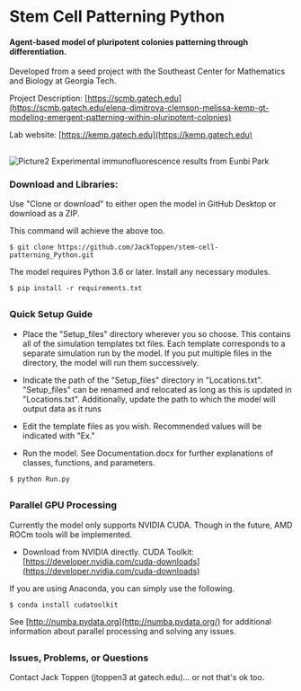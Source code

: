 # Stem Cell Patterning Python
#### Agent-based model of pluripotent colonies patterning through differentiation.

Developed from a seed project with the Southeast Center for Mathematics and Biology at Georgia Tech.

Project Description: [https://scmb.gatech.edu](https://scmb.gatech.edu/elena-dimitrova-clemson-melissa-kemp-gt-modeling-emergent-patterning-within-pluripotent-colonies)

Lab website: [https://kemp.gatech.edu](https://kemp.gatech.edu)

##
![Picture2](https://user-images.githubusercontent.com/57497258/80270182-8f35f980-867b-11ea-80c4-b954540a8fcd.jpg)
Experimental immunofluorescence results from Eunbi Park

### Download and Libraries:
Use "Clone or download" to either open the model in GitHub Desktop or download as a ZIP.

This command will achieve the above too.
```
$ git clone https://github.com/JackToppen/stem-cell-patterning_Python.git
```
The model requires Python 3.6 or later. Install any necessary modules. 
```
$ pip install -r requirements.txt
```
##

### Quick Setup Guide

- Place the "Setup_files" directory wherever you so choose. This contains all of the simulation 
templates txt files. Each template corresponds to a separate simulation run by the model. If you put
multiple files in the directory, the model will run them successively.

- Indicate the path of the "Setup_files" directory in "Locations.txt". "Setup_files" can be renamed and relocated as 
long as this is updated in "Locations.txt". Additionally, update the path to which the model will output data as it runs

- Edit the template files as you wish. Recommended values will be indicated with "Ex."

- Run the model. See Documentation.docx for further explanations of classes, functions, and parameters.
```
$ python Run.py
```

##

### Parallel GPU Processing
Currently the model only supports NVIDIA CUDA. Though in the future, AMD ROCm tools will be implemented.

- Download from NVIDIA directly.
CUDA Toolkit: [https://developer.nvidia.com/cuda-downloads](https://developer.nvidia.com/cuda-downloads)

If you are using Anaconda, you can simply use the following.
```
$ conda install cudatoolkit
```
See [http://numba.pydata.org](http://numba.pydata.org/) for additional information about parallel processing 
and solving any issues.


##

### Issues, Problems, or Questions

Contact Jack Toppen (jtoppen3 at gatech.edu)... or not that's ok too.

##



